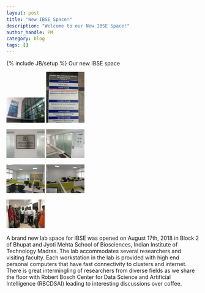 ```yaml
---
layout: post
title: "New IBSE Space!"
description: "Welcome to our New IBSE Space!"
author_handle: PM
category: blog
tags: []
---
```

{% include JB/setup %}
Our new IBSE space

<p float="left">
   <img src="/assets/images/news/bt-block2.jpg" width="100" /> 
   <img src="/assets/images/news/BT_Block-2.jpeg" width="100" />
</p>
<p float="left">
    <img src="/assets/images/news/IBSE.jpeg" width="100" /> 
   <img src="/assets/images/news/IBSE-space.jpeg" width="100" />
</p>
<p float="left">
   <img src="/assets/images/news/IBSE_space-1.jpeg" width="100" /> 
   <img src="/assets/images/news/IBSE_space-2.jpeg" width="100" />
</p>
<p float="middle">
   <img src="/assets/images/news/IBSE_Group.jpg" width="100" />
</p>

A brand new lab space for IBSE was opened on August 17th, 2018 in Block 2 of Bhupat and Jyoti Mehta School of Biosciences, Indian Institute of Technology Madras. The lab accommodates several researchers and visiting faculty. Each workstation in the lab is provided with high end personal computers that have fast connectivity to clusters and internet. There is great intermingling of researchers from diverse fields as we share the floor with Robert Bosch Center for Data Science and Artificial Intelligence (RBCDSAI) leading to interesting discussions over coffee.  
